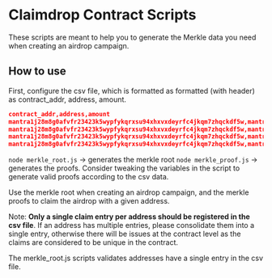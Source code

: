 # Claimdrop Contract Scripts

These scripts are meant to help you to generate the Merkle data you need when creating an airdrop campaign.

## How to use

First, configure the csv file, which is formatted as formatted (with header) as contract_addr, address, amount.

```json
contract_addr,address,amount
mantra1j28m8g0afvfr23423k5wypfykqrxsu94xhxvxdeyrfc4jkqm7zhqckdf5w,mantra1x5nk33zpglp4ge6q9a8xx3zceqf4g8nvaggjmc,100
mantra1j28m8g0afvfr23423k5wypfykqrxsu94xhxvxdeyrfc4jkqm7zhqckdf5w,mantra1rj2n3hge32n5u6zzw0u7clrys76srapulsvv39,200
mantra1j28m8g0afvfr23423k5wypfykqrxsu94xhxvxdeyrfc4jkqm7zhqckdf5w,mantra18mv5sz7nj2arpsqjc2aeslhh3v475np8ng6tt5,300
mantra1j28m8g0afvfr23423k5wypfykqrxsu94xhxvxdeyrfc4jkqm7zhqckdf5w,mantra16qtk5fnm4se6362yaah0scdmatx0qvp70fhej2,400
```

`node merkle_root.js` -> generates the merkle root
`node merkle_proof.js` -> generates the proofs. Consider tweaking the variables in the script to generate valid proofs 
according to the csv data.

Use the merkle root when creating an airdrop campaign, and the merkle proofs to claim the airdrop with a given address.

Note: **Only a single claim entry per address should be registered in the csv file**. If an address has multiple entries, 
please consolidate them into a single entry, otherwise there will be issues at the contract level as the claims are 
considered to be unique in the contract.

The merkle_root.js scripts validates addresses have a single entry in the csv file.
